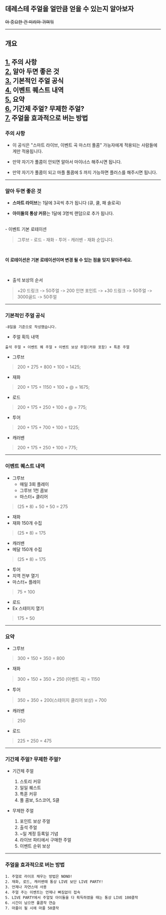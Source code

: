 ## 데레스테 주얼을 얼만큼 얻을 수 있는지 알아보자

~~아 중요한 건 미리아 귀여워~~

---
## 개요
 [1.](https://github.com/chibichichi/CGSS-Jewel#%EC%A3%BC%EC%9D%98-%EC%82%AC%ED%95%AD) 주의 사항 </br>
 [2.](https://github.com/chibichichi/CGSS-Jewel#%EC%95%8C%EC%95%84-%EB%91%90%EB%A9%B4-%EC%A2%8B%EC%9D%80-%EA%B2%83) 알아 두면 좋은 것 </br>
 [3.](https://github.com/chibichichi/CGSS-Jewel#%EA%B8%B0%EB%B3%B8%EC%A0%81%EC%9D%B8-%EC%A3%BC%EC%96%BC-%EA%B3%B5%EC%8B%9D) 기본적인 주얼 공식 </br>
 [4.](https://github.com/chibichichi/CGSS-Jewel#%EC%9D%B4%EB%B2%A4%ED%8A%B8-%ED%80%98%EC%8A%A4%ED%8A%B8-%EB%82%B4%EC%97%AD) 이벤트 퀘스트 내역 </br>
 [5.](https://github.com/chibichichi/CGSS-Jewel#%EC%9A%94%EC%95%BD) 요약 </br>
 [6.](https://github.com/chibichichi/CGSS-Jewel#%EA%B8%B0%EA%B0%84%EC%A0%9C-%EC%A3%BC%EC%96%BC-%EB%AC%B4%EC%A0%9C%ED%95%9C-%EC%A3%BC%EC%96%BC) 기간제 주얼? 무제한 주얼? </br>
 [7.](https://github.com/chibichichi/CGSS-Jewel#%EC%A3%BC%EC%96%BC%EC%9D%84-%ED%9A%A8%EA%B3%BC%EC%A0%81%EC%9C%BC%EB%A1%9C-%EB%B2%84%EB%8A%94-%EB%B0%A9%EB%B2%95) 주얼을 효과적으로 버는 방법 </br>
 ---

### 주의 사항

- 이 공식은 "스마트 라이브, 이벤트 곡 마스터 풀콤" 가능자에게 적용되는 사람들에게만 적용됩니다.

- 만약 자기가 풀콤이 안되면 알아서 마이너스 해주시면 됩니다.

- 만약 자기가 풀콤이 되고 마플 풀콤에 S 까지 가능하면 플러스를 해주시면 됩니다.

---
### 알아 두면 좋은 것

 - **스마트 라이브**는 1달에 3곡씩 추가 됩니다 (큐, 쿨, 패 솔로곡)

 - **아이돌의 통상 커뮤**는 1달에 3명씩 랜덤으로 추가 됩니다.

</br>
- 이벤트 기본 로테이션</br>

>그루브 - 로드 - 재화 - 투어 - 캐러밴 - 재화 순입니다.
</br>

__**이 로테이션은 기본 로테이션이며 변경 될 수 있는 점을 잊지 말아주세요.**__

</br>

- 출석 보상의 순서
>+20 드링크 -> 50주얼 -> 200 인연 포인트 -> +30 드링크 -> 50주얼 -> 3000골드 -> 50주얼

---

### 기본적인 주얼 공식

	-8일을 기준으로 작성했습니다.

- 주얼 획득 내역

`출석 주얼 + 이벤트 퀘 주얼 + 이벤트 보상 주얼(커뮤 포함) + 특훈 주얼`

- 그루브
>200 + 275 + 800 + 100 = 1425;

- 재화
>200 + 175 + 1150 + 100 + @ = 1675;

- 로드
>200 + 175 + 250 + 100 + @ = 775;

- 투어
>200 + 175 + 700 + 100 = 1225;

- 캐러밴
>200 + 175 + 250 + 100 = 775;

---

### 이벤트 퀘스트 내역

 - 그루브
 	- 매일 3회 플레이
 	- 그루브 1천 콤보
	 - 마스터+ 클리어
>(25 * 8) + 50 + 50 = 275

- 재화
 - 재화 150개 수집 </br>
>(25 * 8) = 175

- 캐러밴
 - 메달 150개 수집 </br>
>(25 * 8) = 175

- 투어
 - 지역 전부 열기
 - 마스터+ 플레이
>75 + 100

- 로드
 - Ex 스테이지 열기
 >175 + 50

---

### 요약

- 그루브
>300 + 150 + 350 = 800

- 재화
>300 + 150 + 350 + 250 (이벤트 곡) = 1150

- 투어
>350 + 350 + 200(스테이지 클리어 보상)  = 700

- 캐러밴
>250

- 로드
>225 + 250 = 475

---
### 기간제 주얼? 무제한 주얼?

- 기간제 주얼
	1. 스토리 커뮤
	2. 일일 퀘스트
	3. 특훈 커뮤
	4. 풀 콤보, S스코어, S클


- 무제한 주얼
	1. 포인트 보상 주얼
	2. 출석 주얼
	3. ~일 계정 등록일 기념
	4. 라이브 파티에서 구매한 주얼
	5. 이벤트 순위 보상

---

### 주얼을 효과적으로 버는 방법

	1. 주얼로 라이프 채우는 방법은 NONO!
	2. 재화, 로드, 캐러밴때 통상 LIVE 보단 LIVE PARTY!
	3. 언제나 자연스테 사용
	4. 주얼 주는 이벤트는 언제나 빠짐없이 접속
	5. LIVE PARTY에서 주얼및 아이돌을 다 획득하였을 때는 통상 LIVE 100클작
	6. 시간이 남으면 풀콤작 연습
	7. 마플이 될 시에 마플 50클작
